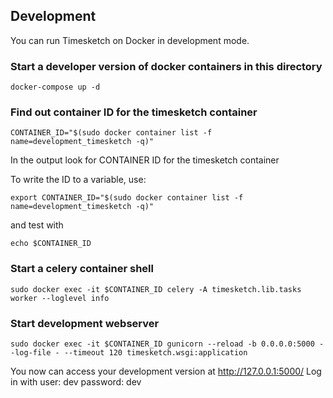 ## Development

You can run Timesketch on Docker in development mode.

### Start a developer version of docker containers in this directory

```
docker-compose up -d
```

### Find out container ID for the timesketch container

```
CONTAINER_ID="$(sudo docker container list -f name=development_timesketch -q)"
```
In the output look for CONTAINER ID for the timesketch container

To write the ID to a variable, use:
```
export CONTAINER_ID="$(sudo docker container list -f name=development_timesketch -q)"
```
and test with
```
echo $CONTAINER_ID
```

### Start a celery container shell
```
sudo docker exec -it $CONTAINER_ID celery -A timesketch.lib.tasks worker --loglevel info
```

### Start development webserver

```
sudo docker exec -it $CONTAINER_ID gunicorn --reload -b 0.0.0.0:5000 --log-file - --timeout 120 timesketch.wsgi:application
```

You now can access your development version at http://127.0.0.1:5000/
Log in with user: dev password: dev

